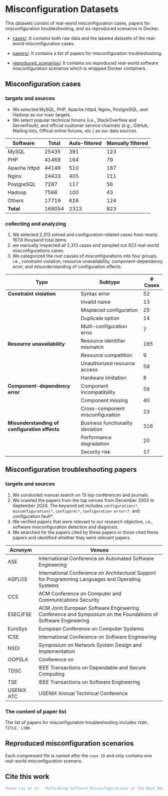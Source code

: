 # Misconfiguration Datasets
This datasets consist of real-world misconfiguration cases, papers for misconfiguration troubleshooting, and six reproduced scenarios in Docker.

- [cases/](#Misconfiguration-cases): It contains both raw data and the labeled datasets of the real-world misconfiguration cases.

- [papers/](#Misconfiguration-troubleshooting-papers): It contains a list of papers for misconfiguration troubleshooting.

- [reproduced_scenarios/](#Reproduced-misconfiguration-scenarios): It contains six reproduced real-world software misconfiguration scenarios which is wrapped Docker containers.

## Misconfiguration cases

### targets and sources
- We selected MySQL, PHP, Apache httpd, Nginx, PostgreSQL, and Hadoop as our main targets. 
- We select popular technical forums (i.e., StackOverflow and ServerFault), and official customer service channels (e.g., GitHub, Mailing lists, Offical online forums, etc.) as our data sources.

| **Software**      | **Total**  | **Auto-filtered** | **Manually filtered** |
|---------------|--------|---------------|-------------------|
| MySQL         | 25435  | 391           | 123               |
| PHP           | 41468  | 164           | 79                |
| Apache httpd  | 44146  | 510           | 187               |
| Nginx         | 24433  | 405           | 211               |
| PostgreSQL    | 7287   | 117           | 56                |
| Hadoop        | 7566   | 100           | 43                |
| Others        | 17719  | 626           | 124               |
| **Total**     | 168054 | 2313          | 823               |

### collecting and analyzing
1. We selected 2,313 solved and configuration-related cases from nearly 167.8 thousand total items.
2. we manually inspected all 2,313 cases and sampled out 823 real-world misconfigurations cases.
3. We categorized the root causes of misconfigurations into four groups, i.e., constraint violation, resource unavailability, component-dependency error, and misunderstanding of configuration effects.

| **Type**                                | **Subtype**                         | **# Cases** |
|-----------------------------------------|-------------------------------------|-------------|
| **Constraint violation**                | Syntax error                        | 52          |
|                                         | Invalid name                        | 13          |
|                                         | Misplaced configuration             | 25          |
|                                         | Duplicate option                    | 14          |
|                                         | Multi-configuration error           | 7           |
| **Resource unavailability**             | Resource identifier mismatch        | 165         |
|                                         | Resource competition                | 9           |
|                                         | Unauthorized resource access        | 58          |
|                                         | Hardware limitation                 | 8           |
| **Component-dependency error**          | Component incompatibility           | 56          |
|                                         | Component missing                   | 40          |
|                                         | Cross-component misconfiguration    | 23          |
| **Misunderstanding of configuration effects** | Business functionality deviation    | 316         |
|                                         | Performance degradation             | 20          |
|                                         | Security risk                       | 17          |


## Misconfiguration troubleshooting papers
### targets and sources
1. We conducted manual search on 13 top conferences and journals.
2. We crawled the papers from the top venues from December 2003 to September 2024. The keyword set includes `configuration\*`, `misconfiguration\*`, `configure\*`, `configuration error\*`.
and configuration fault\*.
3. We verified papers that were relevant to our research objective, i.e., software misconfiguration detection and diagnosis.
4. We searched for the papers cited by these papers or those cited these papers and identified whether they were relevant papers.

| Acronym | Venues |
|---|---|
| ASE | International Conference on Automated Software Engineering |
| ASPLOS | International Conference on Architectural Support for Programming Languages and Operating Systems |
| CCS | ACM Conference on Computer and Communications Security |
| ESEC/FSE | ACM Joint European Software Engineering Conference and Symposium on the Foundations of Software Engineering |
| EuroSys | European Conference on Computer Systems |
| ICSE | International Conference on Software Engineering |
| NSDI | Symposium on Network System Design and Implementation |
| OOPSLA | Conference on| SOSP | ACM Symposium on Operating Systems Principles |
| TDSC | IEEE Transactions on Dependable and Secure Computing |
| TSE | IEEE Transactions on Software Engineering |
| USENIX ATC | USENIX Annual Technical Conference |

### The content of paper list
The list of papers for misconfiguration troubleshooting includes `YEAR, TITLE, LINK`.

## Reproduced misconfiguration scenarios
Each compressed file is named after the `case ID` and only contains one real-world misconfiguration scenario.

## Cite this work
```bib
Yuhao Liu et al. "Rethinking Software Misconfigurations in the Real World: An Empirical Study and Literature Analysis"
```

